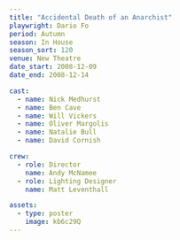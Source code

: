 ```yaml
---
title: "Accidental Death of an Anarchist"
playwright: Dario Fo
period: Autumn
season: In House
season_sort: 120
venue: New Theatre
date_start: 2008-12-09
date_end: 2008-12-14

cast:
  - name: Nick Medhurst
  - name: Ben Cave
  - name: Will Vickers
  - name: Oliver Margolis
  - name: Natalie Bull
  - name: David Cornish

crew:
  - role: Director
    name: Andy McNamee
  - role: Lighting Designer
    name: Matt Leventhall

assets:
  - type: poster
    image: kb6c29Q
---
```

